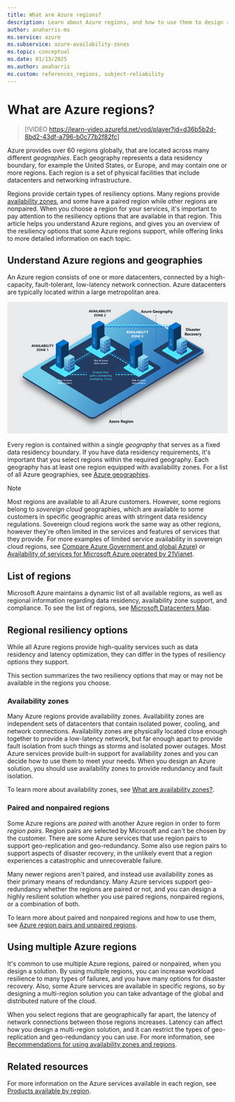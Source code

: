 ```yaml
---
title: What are Azure regions?
description: Learn about Azure regions, and how to use them to design resilient solutions.
author: anaharris-ms
ms.service: azure
ms.subservice: azure-availability-zones
ms.topic: conceptual
ms.date: 01/13/2025
ms.author: anaharris
ms.custom: references_regions, subject-reliability
---
```


# What are Azure regions?

>[!VIDEO https://learn-video.azurefd.net/vod/player?id=d36b5b2d-8bd2-43df-a796-b0c77b2f82fc]

Azure provides over 60 regions globally, that are located across many different *geographies*. Each geography represents a data residency boundary, for example the United States, or Europe, and may contain one or more regions. Each region is a set of physical facilities that include datacenters and networking infrastructure.

Regions provide certain types of resiliency options. Many regions provide [availability zones](./availability-zones-overview.md), and some have a paired region while other regions are nonpaired. When you choose a region for your services, it's important to pay attention to the resiliency options that are available in that region. This article helps you understand Azure regions, and gives you an overview of the resiliency options that some Azure regions support, while offering links to more detailed information on each topic.

## Understand Azure regions and geographies

An Azure region consists of one or more datacenters, connected by a high-capacity, fault-tolerant, low-latency network connection. Azure datacenters are typically located within a large metropolitan area.

![Image depicting high availability via asynchronous replication of applications and data across other Azure regions for disaster recovery protection.](./media/cross-region-replication.png)

Every region is contained within a single *geography* that serves as a fixed data residency boundary. If you have data residency requirements, it's important that you select regions within the required geography. Each geography has at least one region equipped with availability zones. For a list of all Azure geographies, see [Azure geographies](https://azure.microsoft.com/explore/global-infrastructure/geographies).

> [!NOTE]
> Most regions are available to all Azure customers. However, some regions belong to *sovereign cloud* geographies, which are available to some customers in specific geographic areas with stringent data residency regulations. Sovereign cloud regions work the same way as other regions, however they're often limited in the services and features of services that they provide. For more examples of limited service availability in sovereign cloud regions, see [Compare Azure Government and global Azure](/azure/azure-government/compare-azure-government-global-azure)) or [Availability of services for Microsoft Azure operated by 21Vianet](/azure/reliability/sovereign-cloud-china).

## List of regions

Microsoft Azure maintains a dynamic list of all available regions, as well as regional information regarding data residency, availability zone support, and compliance. To see the list of regions, see [Microsoft Datacenters Map](https://datacenters.microsoft.com/globe/explore/).

## Regional resiliency options

While all Azure regions provide high-quality services such as data residency and latency optimization, they can differ in the types of resiliency options they support. 

This section summarizes the two resiliency options that may or may not be available in the regions you choose.

### Availability zones

Many Azure regions provide availability zones. Availability zones are independent sets of datacenters that contain isolated power, cooling, and network connections. Availability zones are physically located close enough together to provide a low-latency network, but far enough apart to provide fault isolation from such things as storms and isolated power outages. Most Azure services provide built-in support for availability zones and you can decide how to use them to meet your needs. When you design an Azure solution, you should use availability zones to provide redundancy and fault isolation.

To learn more about availability zones, see [What are availability zones?](./availability-zones-overview.md).

### Paired and nonpaired regions

Some Azure regions are *paired* with another Azure region in order to form *region pairs*. Region pairs are selected by Microsoft and can't be chosen by the customer. There are some Azure services that use region pairs to support geo-replication and geo-redundancy. Some also use region pairs to support aspects of disaster recovery, in the unlikely event that a region experiences a catastrophic and unrecoverable failure.

Many newer regions aren't paired, and instead use availability zones as their primary means of redundancy. Many Azure services support geo-redundancy whether the regions are paired or not, and you can design a highly resilient solution whether you use paired regions, nonpaired regions, or a combination of both.

To learn more about paired and nonpaired regions and how to use them, see [Azure region pairs and unpaired regions](./regions-paired.md).

## Using multiple Azure regions

It's common to use multiple Azure regions, paired or nonpaired, when you design a solution. By using multiple regions, you can increase workload resilience to many types of failures, and you have many options for disaster recovery. Also, some Azure services are available in specific regions, so by designing a multi-region solution you can take advantage of the global and distributed nature of the cloud. 

When you select regions that are geographically far apart, the latency of network connections between those regions increases. Latency can affect how you design a multi-region solution, and it can restrict the types of geo-replication and geo-redundancy you can use. For more information, see [Recommendations for using availability zones and regions](/azure/well-architected/reliability/regions-availability-zones).

## Related resources

For more information on the Azure services available in each region, see [Products available by region](https://azure.microsoft.com/explore/global-infrastructure/products-by-region).
